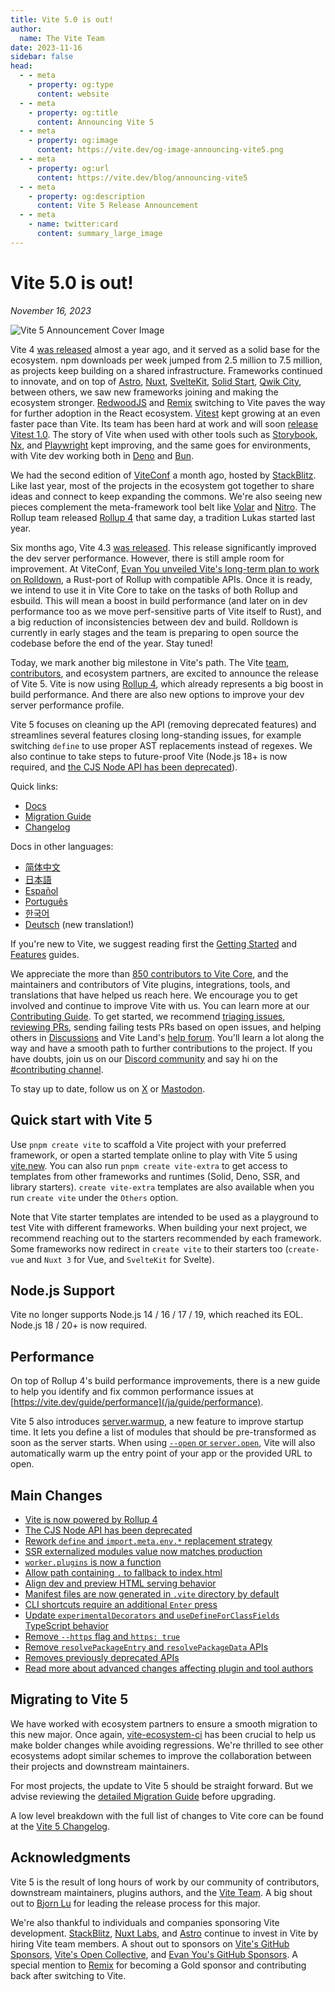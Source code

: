```yaml
---
title: Vite 5.0 is out!
author:
  name: The Vite Team
date: 2023-11-16
sidebar: false
head:
  - - meta
    - property: og:type
      content: website
  - - meta
    - property: og:title
      content: Announcing Vite 5
  - - meta
    - property: og:image
      content: https://vite.dev/og-image-announcing-vite5.png
  - - meta
    - property: og:url
      content: https://vite.dev/blog/announcing-vite5
  - - meta
    - property: og:description
      content: Vite 5 Release Announcement
  - - meta
    - name: twitter:card
      content: summary_large_image
---
```


# Vite 5.0 is out!

_November 16, 2023_

![Vite 5 Announcement Cover Image](/og-image-announcing-vite5.png)

Vite 4 [was released](./announcing-vite4.md) almost a year ago, and it served as a solid base for the ecosystem. npm downloads per week jumped from 2.5 million to 7.5 million, as projects keep building on a shared infrastructure. Frameworks continued to innovate, and on top of [Astro](https://astro.build/), [Nuxt](https://nuxt.com/), [SvelteKit](https://kit.svelte.dev/), [Solid Start](https://www.solidjs.com/blog/introducing-solidstart), [Qwik City](https://qwik.builder.io/qwikcity/overview/), between others, we saw new frameworks joining and making the ecosystem stronger. [RedwoodJS](https://redwoodjs.com/) and [Remix](https://remix.run/) switching to Vite paves the way for further adoption in the React ecosystem. [Vitest](https://vitest.dev) kept growing at an even faster pace than Vite. Its team has been hard at work and will soon [release Vitest 1.0](https://github.com/vitest-dev/vitest/issues/3596). The story of Vite when used with other tools such as [Storybook](https://storybook.js.org), [Nx](https://nx.dev), and [Playwright](https://playwright.dev) kept improving, and the same goes for environments, with Vite dev working both in [Deno](https://deno.com) and [Bun](https://bun.sh).

We had the second edition of [ViteConf](https://viteconf.org/23/replay) a month ago, hosted by [StackBlitz](https://stackblitz.com). Like last year, most of the projects in the ecosystem got together to share ideas and connect to keep expanding the commons. We're also seeing new pieces complement the meta-framework tool belt like [Volar](https://volarjs.dev/) and [Nitro](https://nitro.unjs.io/). The Rollup team released [Rollup 4](https://rollupjs.org) that same day, a tradition Lukas started last year.

Six months ago, Vite 4.3 [was released](./announcing-vite4.md). This release significantly improved the dev server performance. However, there is still ample room for improvement. At ViteConf, [Evan You unveiled Vite's long-term plan to work on Rolldown](https://www.youtube.com/watch?v=hrdwQHoAp0M), a Rust-port of Rollup with compatible APIs. Once it is ready, we intend to use it in Vite Core to take on the tasks of both Rollup and esbuild. This will mean a boost in build performance (and later on in dev performance too as we move perf-sensitive parts of Vite itself to Rust), and a big reduction of inconsistencies between dev and build. Rolldown is currently in early stages and the team is preparing to open source the codebase before the end of the year. Stay tuned!

Today, we mark another big milestone in Vite's path. The Vite [team](/ja/team), [contributors](https://github.com/vitejs/vite/graphs/contributors), and ecosystem partners, are excited to announce the release of Vite 5. Vite is now using [Rollup 4](https://github.com/vitejs/vite/pull/14508), which already represents a big boost in build performance. And there are also new options to improve your dev server performance profile.

Vite 5 focuses on cleaning up the API (removing deprecated features) and streamlines several features closing long-standing issues, for example switching `define` to use proper AST replacements instead of regexes. We also continue to take steps to future-proof Vite (Node.js 18+ is now required, and [the CJS Node API has been deprecated](/ja/guide/migration#deprecate-cjs-node-api)).

Quick links:

- [Docs](/)
- [Migration Guide](/ja/guide/migration)
- [Changelog](https://github.com/vitejs/vite/blob/main/packages/vite/CHANGELOG.md#500-2023-11-16)

Docs in other languages:

- [简体中文](https://cn.vite.dev/)
- [日本語](https://ja.vite.dev/)
- [Español](https://es.vite.dev/)
- [Português](https://pt.vite.dev/)
- [한국어](https://ko.vite.dev/)
- [Deutsch](https://de.vite.dev/) (new translation!)

If you're new to Vite, we suggest reading first the [Getting Started](/ja/guide/) and [Features](/ja/guide/features) guides.

We appreciate the more than [850 contributors to Vite Core](https://github.com/vitejs/vite/graphs/contributors), and the maintainers and contributors of Vite plugins, integrations, tools, and translations that have helped us reach here. We encourage you to get involved and continue to improve Vite with us. You can learn more at our [Contributing Guide](https://github.com/vitejs/vite/blob/main/CONTRIBUTING.md). To get started, we recommend [triaging issues](https://github.com/vitejs/vite/issues), [reviewing PRs](https://github.com/vitejs/vite/pulls), sending failing tests PRs based on open issues, and helping others in [Discussions](https://github.com/vitejs/vite/discussions) and Vite Land's [help forum](https://discord.com/channels/804011606160703521/1019670660856942652). You'll learn a lot along the way and have a smooth path to further contributions to the project. If you have doubts, join us on our [Discord community](http://chat.vite.dev/) and say hi on the [#contributing channel](https://discord.com/channels/804011606160703521/804439875226173480).

To stay up to date, follow us on [X](https://twitter.com/vite_js) or [Mastodon](https://webtoo.ls/@vite).

## Quick start with Vite 5

Use `pnpm create vite` to scaffold a Vite project with your preferred framework, or open a started template online to play with Vite 5 using [vite.new](https://vite.new). You can also run `pnpm create vite-extra` to get access to templates from other frameworks and runtimes (Solid, Deno, SSR, and library starters). `create vite-extra` templates are also available when you run `create vite` under the `Others` option.

Note that Vite starter templates are intended to be used as a playground to test Vite with different frameworks. When building your next project, we recommend reaching out to the starters recommended by each framework. Some frameworks now redirect in `create vite` to their starters too (`create-vue` and `Nuxt 3` for Vue, and `SvelteKit` for Svelte).

## Node.js Support

Vite no longer supports Node.js 14 / 16 / 17 / 19, which reached its EOL. Node.js 18 / 20+ is now required.

## Performance

On top of Rollup 4's build performance improvements, there is a new guide to help you identify and fix common performance issues at [https://vite.dev/guide/performance](/ja/guide/performance).

Vite 5 also introduces [server.warmup](/ja/guide/performance.html#warm-up-frequently-used-files), a new feature to improve startup time. It lets you define a list of modules that should be pre-transformed as soon as the server starts. When using [`--open` or `server.open`](/ja/config/server-options.html#server-open), Vite will also automatically warm up the entry point of your app or the provided URL to open.

## Main Changes

- [Vite is now powered by Rollup 4](/ja/guide/migration#rollup-4)
- [The CJS Node API has been deprecated](/ja/guide/migration#deprecate-cjs-node-api)
- [Rework `define` and `import.meta.env.*` replacement strategy](/ja/guide/migration#rework-define-and-import-meta-env-replacement-strategy)
- [SSR externalized modules value now matches production](/ja/guide/migration#ssr-externalized-modules-value-now-matches-production)
- [`worker.plugins` is now a function](/ja/guide/migration#worker-plugins-is-now-a-function)
- [Allow path containing `.` to fallback to index.html](/ja/guide/migration#allow-path-containing-to-fallback-to-index-html)
- [Align dev and preview HTML serving behavior](/ja/guide/migration#align-dev-and-preview-html-serving-behaviour)
- [Manifest files are now generated in `.vite` directory by default](/ja/guide/migration#manifest-files-are-now-generated-in-vite-directory-by-default)
- [CLI shortcuts require an additional `Enter` press](/ja/guide/migration#cli-shortcuts-require-an-additional-enter-press)
- [Update `experimentalDecorators` and `useDefineForClassFields` TypeScript behavior](/ja/guide/migration#update-experimentaldecorators-and-usedefineforclassfields-typescript-behaviour)
- [Remove `--https` flag and `https: true`](/ja/guide/migration#remove-https-flag-and-https-true)
- [Remove `resolvePackageEntry` and `resolvePackageData` APIs](/ja/guide/migration#remove-resolvepackageentry-and-resolvepackagedata-apis)
- [Removes previously deprecated APIs](/ja/guide/migration#removed-deprecated-apis)
- [Read more about advanced changes affecting plugin and tool authors](/ja/guide/migration#advanced)

## Migrating to Vite 5

We have worked with ecosystem partners to ensure a smooth migration to this new major. Once again, [vite-ecosystem-ci](https://www.youtube.com/watch?v=7L4I4lDzO48) has been crucial to help us make bolder changes while avoiding regressions. We're thrilled to see other ecosystems adopt similar schemes to improve the collaboration between their projects and downstream maintainers.

For most projects, the update to Vite 5 should be straight forward. But we advise reviewing the [detailed Migration Guide](/ja/guide/migration) before upgrading.

A low level breakdown with the full list of changes to Vite core can be found at the [Vite 5 Changelog](https://github.com/vitejs/vite/blob/main/packages/vite/CHANGELOG.md#500-2023-11-16).

## Acknowledgments

Vite 5 is the result of long hours of work by our community of contributors, downstream maintainers, plugins authors, and the [Vite Team](/ja/team). A big shout out to [Bjorn Lu](https://twitter.com/bluwyoo) for leading the release process for this major.

We're also thankful to individuals and companies sponsoring Vite development. [StackBlitz](https://stackblitz.com/), [Nuxt Labs](https://nuxtlabs.com/), and [Astro](https://astro.build) continue to invest in Vite by hiring Vite team members. A shout out to sponsors on [Vite's GitHub Sponsors](https://github.com/sponsors/vitejs), [Vite's Open Collective](https://opencollective.com/vite), and [Evan You's GitHub Sponsors](https://github.com/sponsors/yyx990803). A special mention to [Remix](https://remix.run/) for becoming a Gold sponsor and contributing back after switching to Vite.
